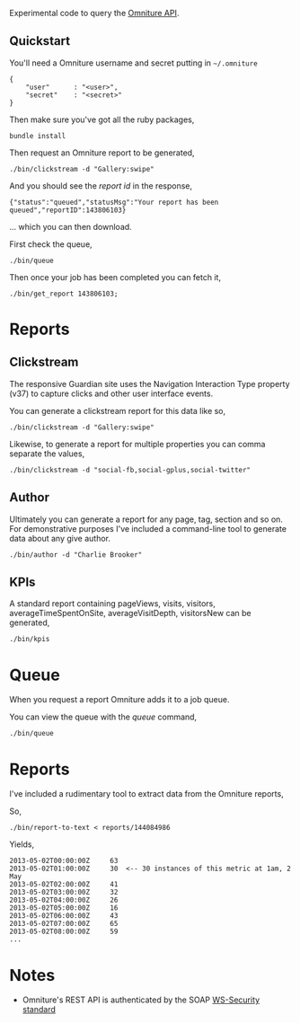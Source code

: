 
Experimental code to query the [Omniture API](https://developer.omniture.com).

## Quickstart 

You'll need a Omniture username and secret putting in `~/.omniture`

```
{
    "user"      : "<user>",
    "secret"    : "<secret>"
}
```

Then make sure you've got all the ruby packages,

```
bundle install
```

Then request an Omniture report to be generated,

```
./bin/clickstream -d "Gallery:swipe" 
```

And you should see the _report id_ in the response,

```
{"status":"queued","statusMsg":"Your report has been queued","reportID":143806103}
```

... which you can then download.

First check the queue,

```
./bin/queue 
```

Then once your job has been completed you can fetch it,

```
./bin/get_report 143806103;
```

# Reports 

## Clickstream

The responsive Guardian site uses the Navigation Interaction Type property (v37) to capture clicks and other user interface events. 

You can generate a clickstream report for this data like so,

```
./bin/clickstream -d "Gallery:swipe"
```

Likewise, to generate a report for multiple properties you can comma separate the values,

```
./bin/clickstream -d "social-fb,social-gplus,social-twitter"
```

## Author 

Ultimately you can generate a report for any page, tag, section and so on. For demonstrative purposes I've included a command-line tool to generate
data about any give author.

```
./bin/author -d "Charlie Brooker"
```

## KPIs

A standard report containing pageViews, visits, visitors, averageTimeSpentOnSite, averageVisitDepth, visitorsNew can be generated,

```
./bin/kpis
```

# Queue

When you request a report Omniture adds it to a job queue.

You can view the queue with the _queue_ command,

```
./bin/queue
```

# Reports

I've included a rudimentary tool to extract data from the Omniture reports,

So,

```
./bin/report-to-text < reports/144084986
```

Yields,

```
2013-05-02T00:00:00Z     63
2013-05-02T01:00:00Z     30  <-- 30 instances of this metric at 1am, 2 May
2013-05-02T02:00:00Z     41
2013-05-02T03:00:00Z     32
2013-05-02T04:00:00Z     26
2013-05-02T05:00:00Z     16
2013-05-02T06:00:00Z     43
2013-05-02T07:00:00Z     65
2013-05-02T08:00:00Z     59
...
```

# Notes

- Omniture's REST API is authenticated by the SOAP [WS-Security standard](http://en.wikipedia.org/wiki/WS-Security)
